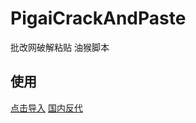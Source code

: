 # PigaiCrackAndPaste
批改网破解粘贴 油猴脚本

## 使用

[点击导入](https://github.com/cr-zhichen/PigaiCrackAndPaste/raw/main/PigaiCrackAndPaste.user.js)
[国内反代](https://agent-github.ccrui.cc/cr-zhichen/PigaiCrackAndPaste/raw/main/PigaiCrackAndPaste.user.js)
